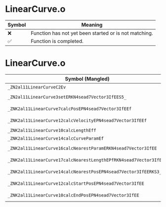 # LinearCurve.o
| Symbol | Meaning 
| ------------- | ------------- 
| :x: | Function has not yet been started or is not matching. 
| :white_check_mark: | Function is completed. 


# LinearCurve.o
| Symbol (Mangled) | Symbol (Demangled) | Decompiled? |
| ------------- |  ------------- | ------------- |
| `_ZN2al11LinearCurveC2Ev` | `al::LinearCurve::LinearCurve(void)` | :white_check_mark: |
| `_ZN2al11LinearCurve3setERKN4sead7Vector3IfEES5_` | `al::LinearCurve::set(sead::Vector3<float> const&,sead::Vector3<float> const&)` | :white_check_mark: |
| `_ZNK2al11LinearCurve7calcPosEPN4sead7Vector3IfEEf` | `al::LinearCurve::calcPos(sead::Vector3<float> *,float)const` | :white_check_mark: |
| `_ZNK2al11LinearCurve12calcVelocityEPN4sead7Vector3IfEEf` | `al::LinearCurve::calcVelocity(sead::Vector3<float> *,float)const` | :white_check_mark: |
| `_ZNK2al11LinearCurve10calcLengthEff` | `al::LinearCurve::calcLength(float,float)const` | :white_check_mark: |
| `_ZNK2al11LinearCurve14calcCurveParamEf` | `al::LinearCurve::calcCurveParam(float)const` | :white_check_mark: |
| `_ZNK2al11LinearCurve16calcNearestParamERKN4sead7Vector3IfEE` | `al::LinearCurve::calcNearestParam(sead::Vector3<float> const&)const` | :white_check_mark: |
| `_ZNK2al11LinearCurve17calcNearestLengthEPfRKN4sead7Vector3IfEEf` | `al::LinearCurve::calcNearestLength(float *,sead::Vector3<float> const&,float)const` | :white_check_mark: |
| `_ZNK2al11LinearCurve14calcNearestPosEPN4sead7Vector3IfEERKS3_` | `al::LinearCurve::calcNearestPos(sead::Vector3<float> *,sead::Vector3<float> const&)const` | :white_check_mark: |
| `_ZNK2al11LinearCurve12calcStartPosEPN4sead7Vector3IfEE` | `al::LinearCurve::calcStartPos(sead::Vector3<float> *)const` | :white_check_mark: |
| `_ZNK2al11LinearCurve10calcEndPosEPN4sead7Vector3IfEE` | `al::LinearCurve::calcEndPos(sead::Vector3<float> *)const` | :white_check_mark: |
